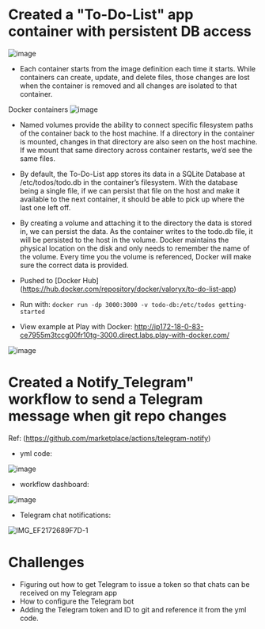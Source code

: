 # Created a "To-Do-List" app container with persistent DB access

![image](https://user-images.githubusercontent.com/111099302/205532189-ca6dee80-9c2b-4892-9613-219d433ac96d.png)


- Each container starts from the image definition each time it starts. While containers can create, update, and delete files, those changes are lost when the container is removed and all changes are isolated to that container. 

Docker containers ![image](https://user-images.githubusercontent.com/111099302/205532024-23c7b3f0-7bac-4b2b-8749-f806ecfc569b.png)

- Named volumes provide the ability to connect specific filesystem paths of the container back to the host machine. If a directory in the container is mounted, changes in that directory are also seen on the host machine. If we mount that same directory across container restarts, we’d see the same files.

- By default, the To-Do-List app stores its data in a SQLite Database at /etc/todos/todo.db in the container’s filesystem. With the database being a single file, if we can persist that file on the host and make it available to the next container, it should be able to pick up where the last one left off. 

- By creating a volume and attaching it to the directory the data is stored in, we can persist the data. As the container writes to the todo.db file, it will be persisted to the host in the volume. Docker maintains the physical location on the disk and only needs to remember the name of the volume. Every time you the volume is referenced, Docker will make sure the correct data is provided.

- Pushed to [Docker Hub] (https://hub.docker.com/repository/docker/valoryx/to-do-list-app)

- Run with: `docker run -dp 3000:3000 -v todo-db:/etc/todos getting-started`
- View example at Play with Docker: http://ip172-18-0-83-ce7955m3tccg00fr10tg-3000.direct.labs.play-with-docker.com/

![image](https://user-images.githubusercontent.com/111099302/205428128-e3103042-ce57-43a2-9a28-34e2edfc64ee.png)

#
# Created a Notify_Telegram" workflow to send a Telegram message when git repo changes 
Ref: (https://github.com/marketplace/actions/telegram-notify)

- yml code: 

![image](https://user-images.githubusercontent.com/111099302/205428389-7548cc61-5041-43de-abd9-990ef65478a0.png)

- workflow dashboard: 

![image](https://user-images.githubusercontent.com/111099302/205428450-ef775399-374b-433f-9c76-685cec93166a.png)

- Telegram chat notifications:

![IMG_EF2172689F7D-1](https://user-images.githubusercontent.com/111099302/205428693-3004d237-3c2f-48e1-ab4b-1bbc9d880fdc.jpeg)

#
# Challenges
- Figuring out how to get Telegram to issue a token so that chats can be received on my Telegram app
- How to configure the Telegram bot
- Adding the Telegram token and ID to git and reference it from the yml code.


